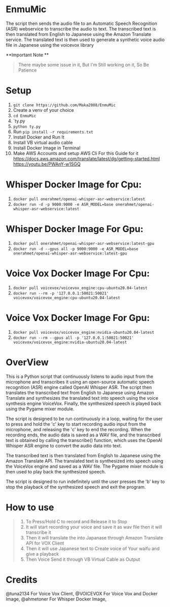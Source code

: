 # EnmuMic
The script then sends the audio file to an Automatic Speech Recognition (ASR) webservice to transcribe the audio to text. The transcribed text is then translated from English to Japanese using the Amazon Translate service. The translated text is then used to generate a synthetic voice audio file in Japanese using the voicevox library

**Important Note ** 

>There maybe some issue in it, But I'm Still working on it,
> So Be Patience 

# Setup
1. `git clone https://github.com/Maka2008/EnmuMic`
2. Create a venv of your choice
3. `cd EnmuMic`
4. `ty.py
5. `python ty.py`
6. Run `pip install -r requirements.txt`
7. Install Docker and Run It
8. Install VB virtual audio cable 
9. Install Docker Image in Terminal
10. Make AWS Accounts and setup AWS Cli For this Guide for it 
  https://docs.aws.amazon.com/translate/latest/dg/getting-started.html
  https://youtu.be/PWAnY-w1SGQ
  
# Whisper Docker Image for Cpu: 
1. `docker pull onerahmet/openai-whisper-asr-webservice:latest`
2. `docker run -d -p 9000:9000 -e ASR_MODEL=base onerahmet/openai-whisper-asr-webservice:latest`
  
# Whisper Docker Image For Gpu:
1. `docker pull onerahmet/openai-whisper-asr-webservice:latest-gpu`
2. `docker run -d --gpus all -p 9000:9000 -e ASR_MODEL=base onerahmet/openai-whisper-asr-webservice:latest-gpu`

# Voice Vox Docker Image For Cpu:
1. `docker pull voicevox/voicevox_engine:cpu-ubuntu20.04-latest`
2. `docker run --rm -p '127.0.0.1:50021:50021' voicevox/voicevox_engine:cpu-ubuntu20.04-latest`

# Voice Vox Docker Image For Gpu:
1. `docker pull voicevox/voicevox_engine:nvidia-ubuntu20.04-latest`
2. `docker run --rm --gpus all -p '127.0.0.1:50021:50021' voicevox/voicevox_engine:nvidia-ubuntu20.04-latest`

# OverView 
This is a Python script that continuously listens to audio input from the microphone and transcribes it using an open-source automatic speech recognition (ASR) engine called OpenAI Whisper ASR. The script then translates the transcribed text from English to Japanese using Amazon Translate and synthesizes the translated text into speech using the voice synthesis engine VoiceVox. Finally, the synthesized speech is played back using the Pygame mixer module.

The script is designed to be run continuously in a loop, waiting for the user to press and hold the 'c' key to start recording audio input from the microphone, and releasing the 'c' key to end the recording. When the recording ends, the audio data is saved as a WAV file, and the transcribed text is obtained by calling the transcribe() function, which uses the OpenAI Whisper ASR engine to convert the audio data into text.

The transcribed text is then translated from English to Japanese using the Amazon Translate API. The translated text is synthesized into speech using the VoiceVox engine and saved as a WAV file. The Pygame mixer module is then used to play back the synthesized speech.

The script is designed to run indefinitely until the user presses the 'b' key to stop the playback of the synthesized speech and exit the program.


# How to use 
>1. To Press/Hold C to record and Release it to Stop
>2. It will start recording your voice and save it as wav file then it will transcribe it 
>3. Then it will translate the into Japanase through Amazon Translate API for VOX Client
>4. Then it will use Japanese text to Create voice of Your waifu and give a playback
>5. Then Voice Send it through VB Virtual Cable as Output

# Credits
@tuna2134 For Voice Vox Client,
@VOICEVOX For Voice Vox and Docker Image,
@ahmetoner For Whisper Docker Image,
